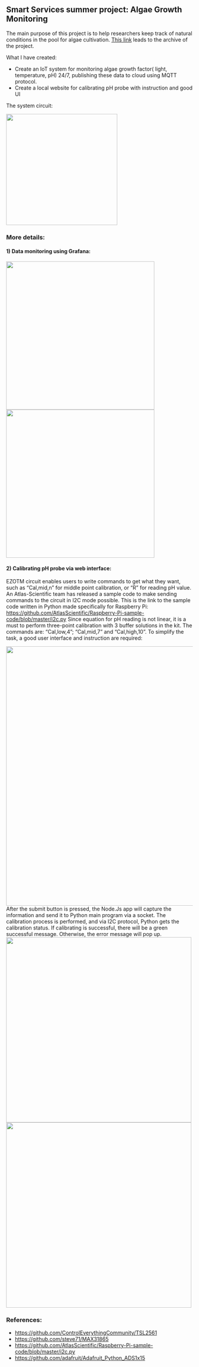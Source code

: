 ## Smart Services summer project: Algae Growth Monitoring
The main purpose of this project is to help researchers keep track of natural conditions in the pool for 
algae cultivation. <a href = "https://drive.google.com/drive/folders/1bppjlDbuVf4fW6H-tO0A0tElHzh9IT3S"> This link</a> leads to the archive of the project.

What I have created: 
- Create an IoT system for monitoring algae growth factor( light, temperature, pH) 24/7, publishing these data to cloud using MQTT protocol. 
- Create a local website for calibrating pH probe with instruction and good UI

The system circuit:

<img src = "https://user-images.githubusercontent.com/32799668/75661459-064fa280-5c76-11ea-93fa-31cb0b0f8174.png" width = "300">


### More details: 
#### 1) Data monitoring using Grafana:

<img src="https://user-images.githubusercontent.com/32799668/75659668-0e5a1300-5c73-11ea-803f-8d923514984d.png" width="400">
<img src="https://user-images.githubusercontent.com/32799668/75661910-dce34680-5c76-11ea-8f2f-027852b25724.png" width="400">

#### 2) Calibrating pH probe via web interface:
EZOTM circuit enables users to write commands to get what they want, such as “Cal,mid,n” for middle point calibration, or “R” for reading pH value. An Atlas-Scientific team has released a sample code to make sending commands to the circuit in I2C mode possible. This is the link to the sample code written in Python made specifically for Raspberry Pi:  
https://github.com/AtlasScientific/Raspberry-Pi-sample-code/blob/master/i2c.py 
Since equation for pH reading is not linear, it is a must to perform three-point calibration with 3 buffer solutions in the kit. The commands are: “Cal,low,4”; “Cal,mid,7” and “Cal,high,10”. To simplify the task, a good user interface and instruction are required:

<img src = "https://user-images.githubusercontent.com/32799668/75660722-c1773c00-5c74-11ea-8f17-6f67436847ad.png" width = "700" >
After the submit button is pressed, the Node.Js app will capture the information and send it to Python main program via a socket. The calibration process is performed, and via I2C protocol, Python gets the calibration status.
If calibrating is successful, there will be a green successful message. Otherwise, the error message will pop up.


<img src = "https://user-images.githubusercontent.com/32799668/75662505-e0c39880-5c77-11ea-92a1-5b59815be581.png" width = 500>
<img src = "https://user-images.githubusercontent.com/32799668/75662607-0a7cbf80-5c78-11ea-8ac3-052af3869e17.png" width = 500>



### References:
- https://github.com/ControlEverythingCommunity/TSL2561
- https://github.com/steve71/MAX31865
- https://github.com/AtlasScientific/Raspberry-Pi-sample-code/blob/master/i2c.py
- https://github.com/adafruit/Adafruit_Python_ADS1x15
